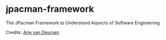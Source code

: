 # jpacman-framework
The JPacman Framework to Understand Aspects of Software Engineering.


Credits: [Arie van Deursen](http://www.st.ewi.tudelft.nl/~arie/)
